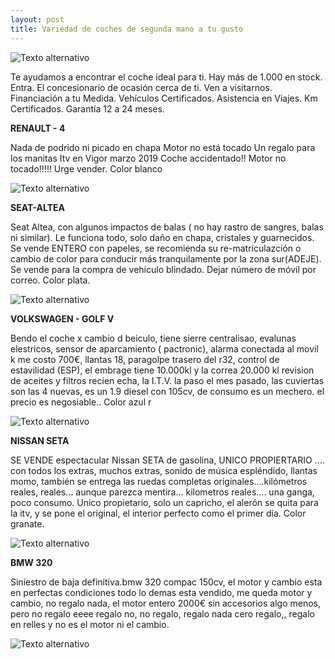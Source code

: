```yaml
---
layout: post
title: Variedad de coches de segunda mano a tu gusto
---
```

![Texto alternativo](http://3.bp.blogspot.com/-pBKIbuPDadY/UfubG12HQbI/AAAAAAAACNo/HlDmVoNIHyA/s1600/logo.segundamano.jpg)

Te ayudamos a encontrar el coche ideal para ti. Hay más de 1.000 en stock. Entra. El concesionario de ocasión cerca de ti. Ven a visitarnos. Financiación a tu Medida. Vehículos Certificados. Asistencia en Viajes. Km Certificados. Garantía 12 a 24 meses.

**RENAULT - 4**



Nada de podrido ni picado en chapa Motor no está tocado Un regalo para los manitas Itv en Vigor marzo 2019 Coche accidentado!! Motor no tocado!!!!! Urge vender. Color blanco

![Texto alternativo](http://www.jujuyalmomento.com/upload/img/renola-abandonada_5414.jpg)

**SEAT-ALTEA**



Seat Altea, con algunos impactos de balas ( no hay rastro de sangres, balas ni similar). Le funciona todo, solo daño en chapa, cristales y guarnecidos. Se vende ENTERO con papeles, se recomienda su re-matriculazción o cambio de color para conducir más tranquilamente por la zona sur(ADEJE). Se vende para la compra de vehículo blindado. Dejar número de móvil por correo. Color plata.

![Texto alternativo](https://i1.wp.com/www.elmira.es/wp-content/uploads/2018/04/Tiroteo-Coche-impactos-de-bala-Jerez-2.jpg?fit=811%2C426&ssl=1)

**VOLKSWAGEN - GOLF V**



Bendo el coche x cambio d beiculo, tiene sierre centralisao, evalunas elestricos, sensor de aparcamiento ( pactronic), alarma conectada al movil k me costo 700€, llantas 18, paragolpe trasero del r32, control de estavilidad (ESP), el embrage tiene 10.000kl y la correa 20.000 kl revision de aceites y filtros recien echa, la I.T.V. la paso el mes pasado, las cuviertas son las 4 nuevas, es un 1.9 diesel con 105cv, de consumo es un mechero. el precio es negosiable.. Color azul r

![Texto alternativo](https://www.autopista.es/media/cache/original/upload/images/imagegallery/imagegallery-46872-578620d2381cc.jpg)

**NISSAN SETA**


SE VENDE espectacular Nissan SETA de gasolina, UNICO PROPIERTARIO .... con todos los extras, muchos extras, sonido de música espléndido, llantas momo, también se entrega las ruedas completas originales....kilómetros reales, reales... aunque parezca mentira... kilometros reales.... una ganga, poco consumo. Unico propietario, solo un capricho, el alerón se quita para la itv, y se pone el original, el interior perfecto como el primer día. Color granate.

![Texto alternativo](https://alsrac.files.wordpress.com/2011/09/dscf5606.jpg)


**BMW 320**



Siniestro de baja definitiva.bmw 320 compac 150cv, el motor y cambio esta en perfectas condiciones todo lo demas esta vendido, me queda motor y cambio, no regalo nada, el motor entero 2000€ sin accesorios algo menos, pero no regalo eeee regalo no, no regalo, regalo nada cero regalo,, regalo en relles y no es el motor ni el cambio.

![Texto alternativo](http://www.mercadoracing.org/imagenes-anuncios/48/615788/bmw-320-siniestro_0.jpg)
